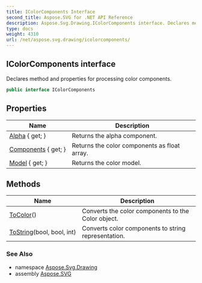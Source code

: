 ```yaml
---
title: IColorComponents Interface
second_title: Aspose.SVG for .NET API Reference
description: Aspose.Svg.Drawing.IColorComponents interface. Declares method and properties for processing color components
type: docs
weight: 4310
url: /net/aspose.svg.drawing/icolorcomponents/
---
```

## IColorComponents interface

Declares method and properties for processing color components.

```csharp
public interface IColorComponents
```

## Properties

| Name | Description |
| --- | --- |
| [Alpha](../../aspose.svg.drawing/icolorcomponents/alpha/) { get; } | Returns the alpha component. |
| [Components](../../aspose.svg.drawing/icolorcomponents/components/) { get; } | Returns the color components as float array. |
| [Model](../../aspose.svg.drawing/icolorcomponents/model/) { get; } | Returns the color model. |

## Methods

| Name | Description |
| --- | --- |
| [ToColor](../../aspose.svg.drawing/icolorcomponents/tocolor/)() | Converts the color components to the Color object. |
| [ToString](../../aspose.svg.drawing/icolorcomponents/tostring/)(bool, bool, int) | Converts color components to string representation. |

### See Also

* namespace [Aspose.Svg.Drawing](../../aspose.svg.drawing/)
* assembly [Aspose.SVG](../../)
